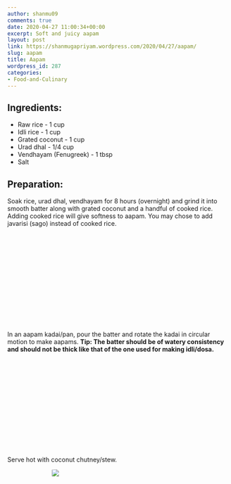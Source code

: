 ```yaml
---
author: shanmu09
comments: true
date: 2020-04-27 11:00:34+00:00
excerpt: Soft and juicy aapam
layout: post
link: https://shanmugapriyam.wordpress.com/2020/04/27/aapam/
slug: aapam
title: Aapam
wordpress_id: 287
categories:
- Food-and-Culinary
---
```


<style>
.square3 {
    float:left;
    position: center;
    width: 32%;
    border-radius:5%;
    padding-bottom : 40%; /* = width for a 1:1 aspect ratio */
    margin:0.5%;
    background-position:center center;
    background-repeat:no-repeat;
    background-size:cover; /* you change this to "contain" if you don't want the images to be cropped */
}
	
.square2 {
    float:left;
    position: center;
    width: 49%;
    border-radius:5%;
    padding-bottom : 40%; /* = width for a 1:1 aspect ratio */
    margin:0.5%;
    background-position:center center;
    background-repeat:no-repeat;
    background-size:cover; /* you change this to "contain" if you don't want the images to be cropped */
}
	
#break {
    clear:both;
}

.img_1{background-image:url('https://shanmugapriyam.files.wordpress.com/2020/04/00000img_00000_burst20200418095424196_cover.jpg?resize=2000%2C2000');}
.img_2{background-image:url('https://shanmugapriyam.files.wordpress.com/2020/04/00000img_00000_burst20200418100014310_cover.jpg?resize=2000%2C2000');}
.img_3{background-image:url('https://shanmugapriyam.files.wordpress.com/2020/04/00100lrportrait_00100_burst20200418100654789_cover-1.jpg?w=1024');}
.img_4{background-image:url('https://shanmugapriyam.files.wordpress.com/2020/04/00100lrportrait_00100_burst20200418201351334_cover.jpg');}
.img_5{background-image:url('https://shanmugapriyam.files.wordpress.com/2020/04/00100lrportrait_00100_burst20200418201421800_cover.jpg');}


.resize_fit_center {
    max-width:60%;
    max-height:60%;
    vertical-align: middle;
    display: block;
    margin-left: auto;
    margin-right: auto;
    border-radius:5%;
}

.center {
  margin: auto;
  width: 60%;
}
</style>



## Ingredients:







  * Raw rice - 1 cup
  * Idli rice - 1 cup
  * Grated coconut - 1 cup
  * Urad dhal - 1/4 cup
  * Vendhayam (Fenugreek) - 1 tbsp
  * Salt






## Preparation:







Soak rice, urad dhal, vendhayam for 8 hours (overnight) and grind it into smooth batter along with grated coconut and a handful of cooked rice. Adding cooked rice will give softness to aapam. You may chose to add javarisi (sago) instead of cooked rice. 




<div class="square3 img_1">
</div>
<div class="square3 img_2">
</div>
<div class="square3 img_3">
</div>
<div id="break"> </div>
<p/>












In an aapam kadai/pan, pour the batter and rotate the kadai in circular motion to make aapams. **Tip: The batter should be of watery consistency and should not be thick like that of the one used for making idli/dosa.**




<div class="square2 img_4">
</div>
<div class="square2 img_5">
</div>
<div id="break"> </div>
<p/>









Serve hot with coconut chutney/stew.



<div>
	<img src="https://shanmugapriyam.files.wordpress.com/2020/04/00100lrportrait_00100_burst20200418201839112_cover.jpg?w=1024"  class="resize_fit_center"/>
</div>
<p/>


